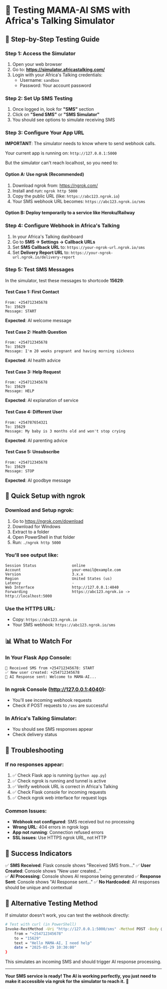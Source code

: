 # 📱 Testing MAMA-AI SMS with Africa's Talking Simulator

## 🚀 Step-by-Step Testing Guide

### Step 1: Access the Simulator
1. Open your web browser
2. Go to: **https://simulator.africastalking.com/**
3. Login with your Africa's Talking credentials:
   - Username: `sandbox`
   - Password: Your account password

### Step 2: Set Up SMS Testing
1. Once logged in, look for **"SMS"** section
2. Click on **"Send SMS"** or **"SMS Simulator"**
3. You should see options to simulate receiving SMS

### Step 3: Configure Your App URL
**IMPORTANT**: The simulator needs to know where to send webhook calls.

Your current app is running on: `http://127.0.0.1:5000`

But the simulator can't reach localhost, so you need to:

#### Option A: Use ngrok (Recommended)
1. Download ngrok from: https://ngrok.com/
2. Install and run: `ngrok http 5000`
3. Copy the public URL (like: `https://abc123.ngrok.io`)
4. Your SMS webhook URL becomes: `https://abc123.ngrok.io/sms`

#### Option B: Deploy temporarily to a service like Heroku/Railway

### Step 4: Configure Webhook in Africa's Talking
1. In your Africa's Talking dashboard
2. Go to **SMS → Settings → Callback URLs**
3. Set **SMS Callback URL** to: `https://your-ngrok-url.ngrok.io/sms`
4. Set **Delivery Report URL** to: `https://your-ngrok-url.ngrok.io/delivery-report`

### Step 5: Test SMS Messages
In the simulator, test these messages to shortcode **15629**:

#### Test Case 1: First Contact
```
From: +254712345678
To: 15629
Message: START
```
**Expected**: AI welcome message

#### Test Case 2: Health Question
```
From: +254712345678
To: 15629
Message: I'm 20 weeks pregnant and having morning sickness
```
**Expected**: AI health advice

#### Test Case 3: Help Request
```
From: +254712345678
To: 15629
Message: HELP
```
**Expected**: AI explanation of service

#### Test Case 4: Different User
```
From: +254787654321
To: 15629
Message: My baby is 3 months old and won't stop crying
```
**Expected**: AI parenting advice

#### Test Case 5: Unsubscribe
```
From: +254712345678
To: 15629
Message: STOP
```
**Expected**: AI goodbye message

## 🔧 Quick Setup with ngrok

### Download and Setup ngrok:
1. Go to https://ngrok.com/download
2. Download for Windows
3. Extract to a folder
4. Open PowerShell in that folder
5. Run: `./ngrok http 5000`

### You'll see output like:
```
Session Status                online
Account                       your-email@example.com
Version                       3.x.x
Region                        United States (us)
Latency                       -
Web Interface                 http://127.0.0.1:4040
Forwarding                    https://abc123.ngrok.io -> http://localhost:5000
```

### Use the HTTPS URL:
- Copy: `https://abc123.ngrok.io`
- Your SMS webhook: `https://abc123.ngrok.io/sms`

## 📊 What to Watch For

### In Your Flask App Console:
```
📱 Received SMS from +254712345678: START
✅ New user created: +254712345678
🤖 AI Response sent: Welcome to MAMA-AI...
```

### In ngrok Console (http://127.0.0.1:4040):
- You'll see incoming webhook requests
- Check if POST requests to `/sms` are successful

### In Africa's Talking Simulator:
- You should see SMS responses appear
- Check delivery status

## 🐛 Troubleshooting

### If no responses appear:
1. ✅ Check Flask app is running (`python app.py`)
2. ✅ Check ngrok is running and tunnel is active
3. ✅ Verify webhook URL is correct in Africa's Talking
4. ✅ Check Flask console for incoming requests
5. ✅ Check ngrok web interface for request logs

### Common Issues:
- **Webhook not configured**: SMS received but no processing
- **Wrong URL**: 404 errors in ngrok logs
- **App not running**: Connection refused errors
- **SSL issues**: Use HTTPS ngrok URL, not HTTP

## 🎯 Success Indicators

✅ **SMS Received**: Flask console shows "Received SMS from..."
✅ **User Created**: Console shows "New user created..."  
✅ **AI Processing**: Console shows AI response being generated
✅ **Response Sent**: Console shows "AI Response sent..."
✅ **No Hardcoded**: All responses should be unique and contextual

## 🔄 Alternative Testing Method

If simulator doesn't work, you can test the webhook directly:

```bash
# Test with curl (in PowerShell)
Invoke-RestMethod -Uri "http://127.0.0.1:5000/sms" -Method POST -Body @{
    from = "+254712345678"
    to = "15629"
    text = "Hello MAMA-AI, I need help"
    date = "2025-05-29 10:30:00"
}
```

This simulates an incoming SMS and should trigger AI response processing.

---

**Your SMS service is ready! The AI is working perfectly, you just need to make it accessible via ngrok for the simulator to reach it.** 🚀
